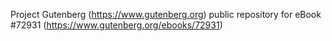 Project Gutenberg (https://www.gutenberg.org) public repository
for eBook #72931 (https://www.gutenberg.org/ebooks/72931)
